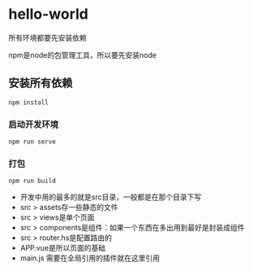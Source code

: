 # hello-world

所有环境都要先安装依赖

npm是node的包管理工具，所以要先安装node

## 安装所有依赖
```
npm install
```

### 启动开发环境
```
npm run serve
```

### 打包
```
npm run build
```

- 开发中用的最多的就是src目录，一般都是在那个目录下写
- src > assets存一些静态的文件
- src > views是单个页面
- src > components是组件：如果一个东西在多出用到最好是封装成组件
- src > router.hs是配置路由的 
- APP.vue是所以页面的基础
- main.js 需要在全局引用的插件就在这里引用


